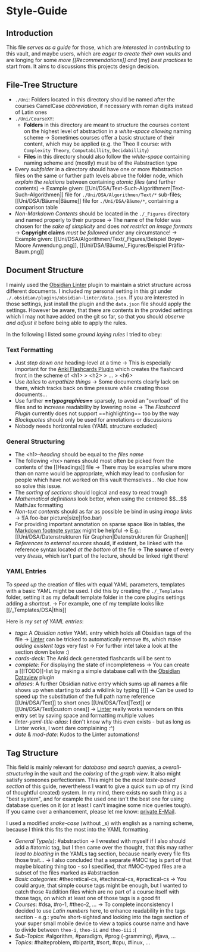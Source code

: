 # Style-Guide

## Introduction
This file *serves as a guide* for those, which are *interested in contributing* to this vault, and maybe users, which are *eager to create their own vaults* and are longing for some *more [[Recommendations]] and* (my) *best practices* to start from. It aims to discussions this projects design decision.

## File-Tree Structure
- `./Uni`: Folders located in this directory should be named after the courses CamelCase *abbreviation*, if necessary with roman digits instead of Latin ones
- `./Uni/CourseXY`:
	- **Folders** in this directory are meant to structure the courses content on the highest level of abstraction in a *white-space allowing* naming scheme
	-> Sometimes courses offer a basic structure of their content, which may be applied (e.g. the Theo II course: with `Complexity Theory`, `Computabillity`, `Decidabillity`)
	- **Files** in this directory should also follow the *white-space* containing naming scheme and (mostly) must be of the #abstraction type
- Every *subfolder* in a directory should have one or more #abstraction files on the same or further path levels above the folder node, which *explain the relations* between containing *atomic files* (and further contents)
	-> Example given: [[Uni/DSA/Text-Such-Algorithmem|Text-Such-Algorithmen]] file for `./Uni/DSA/Algorithmen/Text/*` sub-files; [[Uni/DSA/Bäume|Bäume]] file for `./Uni/DSA/Bäume/*`, containing a comparison table
- *Non-Markdown Contents* should be located in the `./_Figures` directory and named properly to their purpose
	-> The name of the folder was chosen for the *sake of simplicity* and does *not restrict on image formats*
	-> **Copyright claims** *must be followed* under any circumstance!
	-> Example given:
	[[Uni/DSA/Algorithmen/Text/_Figures/Beispiel Boyer-Moore Anwendung.png]], [[Uni/DSA/Bäume/_Figures/Beispiel Präfix-Baum.png]]

## Document Structure
I mainly used the [Obsidian Linter](https://github.com/platers/obsidian-linter) plugin to maintain a strict structure across different documents. I included my personal setting in this git under `./.obsidian/plugins/obsidian-linter/data.json`. If you are interested in those settings, just install the plugin and the `data.json` file should apply the settings.
However be aware, that there are contents in the provided settings which I may not have added on the git so far, so that you should *observe and adjust it* before being able to apply the rules.

In the following I listed some *ground laying rules* I tried to obey:

### Text Formatting
- Just *step down one* heading-level at a time
	-> This is especially important for the [Anki Flashcards Plugin](https://github.com/reuseman/flashcards-obsidian) which creates the flashcard front in the scheme of \<h1\> > \<h2\> > … > \<h6\>
- Use *italics* to *empathize things*
	-> Some documents clearly lack on them, which tracks back on time pressure while creating those documents…
- Use further **==*typographics*==** sparsely, to avoid an "overload" of the files and to increase readability by lowering noise
	-> The *Flashcard Plugin* currently does not support ==highlighting== too by the way
- *Blockquotes* should only be used for annotations or discussions
- Nobody needs horizontal rules (YAML structure excluded)

### General Structuring
- The \<h1\>-*heading* should be equal to the *files name*
- The following \<hx\> names should most often be picked from the contents of the [[Headings]] file
	-> There may be examples where more than on name would be appropriate, which may lead to confusion for people which have not worked on this vault themselves… No clue how so solve this issue.
- The *sorting of sections* should logical and easy to read trough
- *Mathematical definitions* look better, when using the centered \$\$…\$\$ MathJax formatting
- *Non-text contents* should as far as possible be bind in using *image links*
	-> \!\[A foo-bar picture|size\]\(foo.bar\)
- For providing important annotation on sparse space like in tables, the [Markdown footnote syntax](https://www.markdownguide.org/cheat-sheet/) might be helpful
	-> E.g.: [[Uni/DSA/Datenstrukturen für Graphen|Datenstrukturen für Graphen]]
- *References to external sources* should, if existent, be linked with the reference syntax located *at the bottom* of the file
	-> **The source** of every very *thesis*, which isn't part of the lecture, should be linked right there!

### YAML Entries
To *speed up* the creation of files with equal YAML parameters, templates with a basic YAML might be used. I did this by creating the `./_Templates` folder, setting it as my default template folder in the core plugins settings adding a *shortcut*.
-> For example, one of my template looks like [[/_Templates/DSA|this]]

Here is *my set of YAML entries*:
- *tags*: A *Obsidian native* YAML entry which holds all Obsidian tags of the file
	-> [Linter](https://github.com/platers/obsidian-linter) can be tricked to automatically remove \#s, which make *adding existent tags* very fast
	-> For further intel take a look at the section down below :)
- *cards-deck*: The Anki deck generated flashcards will be sent to
- *complete*: For displaying the state of incompleteness
	-> You can create a [[!TODO]]-list by making a simple database call with the [Obsidian Dataview](https://github.com/blacksmithgu/obsidian-dataview) plugin
- *aliases*: A further Obsidian native entry which sums up all names a file shows up when starting to add a wikilink by typing \[\[\]\]
	-> Can be used to speed up the substitution of the full path name reference [[Uni/DSA/Text]] to short ones [[Uni/DSA/Text|Text]] or [[Uni/DSA/Text|custom ones]]
	-> [Linter](https://github.com/platers/obsidian-linter) really works wonders on this entry set by saving space and formatting multiple values
- *linter-yaml-title-alias*: I don't know why this even exists - but as long as Linter works, I wont dare complaining :^)
- *date* & *mod-date*: Kudos to the Linter automations!

## Tag Structure
This field is mainly relevant for *database and search queries*, a *overall-structuring* in the vault and the *coloring* of the *graph view*. It also might satisfy someones perfectionism.
This might be the *most taste-based section* of this guide, nevertheless I want to give a quick sum up of my (kind of thoughtful created) system. In my mind, there exists no such thing as a "best system", and for example the used one isn't the best one for using database queries on it (or at least I can't imagine some nice queries tough). If you came over a enhancement, please let me know: [private E-Mail](jannikb@posteo.de).

I used a modified *snake-case* (without \_s) with english as a naming scheme, because I think this fits the most into the YAML formatting.
- *General Type(s)*: #abstraction
	-> I wrested with myself if I also should add a \#atomic tag, but I then came over the thought, that this may rather *lead to bloating* in the YAMLs tag section, because nearly every file fits those trait…
	-> I also concluded that a separate \#MOC tag is part of that maybe bloating thing too - so I specified, that \#MOC-typed files are a subset of the files marked as #abstraction
- *Basic categories*: #theoretical-cs,  #techincal-cs, #practical-cs
	-> You could argue, that simple course tags might be enough, but I wanted to catch those #addition files which are no part of a course itself with those tags, on which at least one of those tags is a good fit
- *Courses*: #dsa,  #ro-1, #theo-2, …
	-> To complete inconsistency I decided to use *Latin numbers* here, to enhance readability in the tags section - e.g.: you're short-sighted and looking into the tags section of your super small mobile device to view a topics course name and have to divide between `theo-i`, `theo-ii` and `theo-iii` :(
- *Sub-Topics*: #algorithm, #paradigm, #prog (-gramming), #java, …
- *Topics*: #halteproblem, #bipartit, #sort, #cpu, #linux, …
